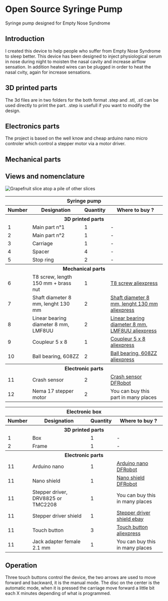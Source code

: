 # Open Source Syringe Pump
Syringe pump designed for Empty Nose Syndrome

<h2>Introduction</H2>
I created this device to help people who suffer from Empty Nose Syndrome to sleep better.
This device has been designed to inject physiological serum in nose during night to moisten the nasal cavity and increase airflow sensation.
In addition heated wires can be plugged in order to heat the nasal cvity, again for increase sensations.

<h2>3D printed parts</h2>
The 3d files are in two folders for the both format .step and .stl, .stl can be used directly to print the part. .step is usefull if you want to modify the design.

<h2>Electronics parts</h2>
The project is based on the well know and cheap arduino nano micro controler which control a stepper motor via a motor driver.

<h2>Mechanical parts</h2>

<h2>Views and nomenclature</h2>

<img src="https://enstips.com/wp-content/uploads/2021/06/injecteur-deau-eclate-2.jpg"
     alt="Grapefruit slice atop a pile of other slices">

<table>
<tr>  
               <th colspan="4">Syringe pump</th>
</tr>                 
<tr>
               <th>Number</th>
               <th>Designation</th>
               <th>Quantity</th>
               <th>Where to buy ?</th>
              
</tr>
<tr>  
               <th colspan="4">3D printed parts</th>
</tr>
<tr>
               <td>1</td>
               <td>Main part n°1</td>
               <td>1</td>
               <td>-</td>
</tr>
<tr>
               <td>2</td>
               <td>Main part n°2</td>
               <td>1</td>
               <td>-</td>
 </tr>
 <tr>
               <td>3</td>
               <td>Carriage</td>
               <td>1</td>
               <td>-</td>
 </tr>
     
 <tr>
               <td>4</td>
               <td>Spacer</td>
               <td>4</td>
               <td>-</td>
 </tr>
 <tr>
               <td>5</td>
               <td>Stop ring</td>
               <td>2</td>
               <td>-</td>
 </tr>
 <tr>  
               <th colspan="4">Mechanical parts</th>
 </tr>
 <tr>
               <td>6</td>
               <td>T8 screw, length 150 mm + brass nut</td>
               <td>1</td>
               <td><a href="https://fr.aliexpress.com/item/32873975375.html?spm=a2g0s.9042311.0.0.27426c37Fw4uFA" target="_blank">T8 screw aliexpress</a></td>
 </tr>
 <tr>
               <td>7</td>
               <td>Shaft diameter 8 mm, lenght 130 mm</td>
               <td>2</td>
               <td><a href="https://fr.aliexpress.com/item/32890228043.html?spm=a2g0s.9042311.0.0.27426c37Fw4uFA" target="_blank">Shaft diameter 8 mm, lenght 130 mm aliexpress</a></td>
 </tr>
 <tr>
               <td>8</td>
               <td>Linear bearing diameter 8 mm, LMF8UU</td>
               <td>2</td>
               <td><a href="https://www.aliexpress.com/item/1005001469719209.html?spm=a2g0s.9042311.0.0.27426c37Fw4uFA" target="_blank">Linear bearing diameter 8 mm, LMF8UU aliexpress</a></td>
 </tr>
<tr>
               <td>9</td>
               <td>Coupleur 5 x 8</td>
               <td>1</td>
               <td><a href="https://www.aliexpress.com/item/32889118117.html?spm=a2g0s.9042311.0.0.27426c37Fw4uFA" target="_blank">Coupleur 5 x 8 aliexpress</a></td>
 </tr>
     
 <tr>
               <td>10</td>
               <td>Ball bearing, 608ZZ</td>
               <td>2</td>
               <td><a href="https://www.aliexpress.com/item/33016277396.html?spm=a2g0s.9042311.0.0.27426c37Fw4uFA" target="_blank">Ball bearing, 608ZZ aliexpress</a></td>
 </tr>
  <tr>  
               <th colspan="4">Electronic parts</th>
 </tr>
 <tr>
               <td>11</td>
               <td>Crash sensor</td>
               <td>2</td>
               <td><a href="https://www.dfrobot.com/product-762.html" target="_blank">Crash sensor DFRobot</a></td>
 </tr>
 <tr>
               <td>12</td>
               <td>Nema 17 stepper motor</td>
               <td>2</td>
               <td>You can buy this part in many places</td>
 </tr>

</table>




<table>
<tr>  
               <th colspan="4">Electronic box</th>
</tr>                 
<tr>
               <th>Number</th>
               <th>Designation</th>
               <th>Quantity</th>
               <th>Where to buy ?</th>
              
</tr>
<tr>  
               <th colspan="4">3D printed parts</th>
</tr>
<tr>
               <td>1</td>
               <td>Box</td>
               <td>1</td>
               <td>-</td>
</tr>
<tr>
               <td>2</td>
               <td>Frame</td>
               <td>1</td>
               <td>-</td>
 </tr>

     


 <tr>  
               <th colspan="4">Electronic parts</th>
 </tr>
 <tr>
               <td>11</td>
               <td>Arduino nano</td>
               <td>1</td>
               <td><a href="https://www.dfrobot.com/product-786.html" target="_blank">Arduino nano DFRobot</a></td>
 </tr>
 <tr>
               <td>11</td>
               <td>Nano shield</td>
               <td>1</td>
               <td><a href="https://www.dfrobot.com/product-68.html" target="_blank">Nano shield DFRobot</a></td>
 </tr>
 <tr>
               <td>11</td>
               <td>Stepper driver, DRV8825 or TMC2208</td>
               <td>1</td>
               <td>You can buy this in many places</td>
 </tr>
 <tr>
               <td>11</td>
               <td>Stepper driver shield</td>
               <td>1</td>
               <td><a href="https://www.ebay.fr/itm/321589920004?hash=item4ae040c104:g:iOAAAOSwfyBbUHDG" target="_blank">Stepper driver shield ebay</a></td>
 </tr>
 <tr>
               <td>11</td>
               <td>Touch button</td>
               <td>3</td>
               <td><a href="https://fr.aliexpress.com/item/32570170116.html?spm=a2g0o.store_pc_groupList.8148356.5.34e0179ajqIRI4" target="_blank">Touch button aliexpress</a></td>
 </tr>
<tr>
               <td>11</td>
               <td>Jack adapter female 2.1 mm</td>
               <td>1</td>
               <td>You can buy this in many places</td>
 </tr>

</table>

<h2>Operation</h2>
Three touch buttons control the device, the two arrows are used to move forward and backward, it is the manual mode.
The disc on the center is the automatic mode, when it is pressed the carriage move forward a little bit each X minutes depending of what is programmed.
